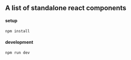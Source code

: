 ## A list of standalone react components

#### setup

```bash
npm install
```

#### development

```bash
npm run dev
```
